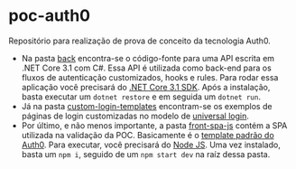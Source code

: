 # poc-auth0
Repositório para realização de prova de conceito da tecnologia Auth0.

- Na pasta [back](./back) encontra-se o código-fonte para uma API escrita em .NET Core 3.1 com C#. Essa API é utilizada como back-end para os fluxos de autenticação customizados, hooks e rules. Para rodar essa aplicação você precisará do [.NET Core 3.1 SDK](https://dotnet.microsoft.com/download/dotnet/3.1). Após a instalação, basta executar um `dotnet restore` e em seguida um `dotnet run`.
- Já na pasta [custom-login-templates](./custom-login-templates) encontram-se os exemplos de páginas de login customizadas no modelo de [universal login](https://auth0.com/docs/universal-login).
- Por último, e não menos importante, a pasta [front-spa-js](./front-spa-js) contém a SPA utilizada na validação da POC. Basicamente é o [template padrão do Auth0](https://github.com/auth0/auth0-spa-js). Para executar, você precisará do [Node JS](https://nodejs.org/en/). Uma vez instalado, basta um `npm i`, seguido de um `npm start dev` na raíz dessa pasta.



